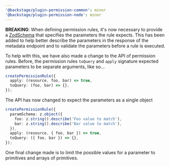 ```yaml
---
'@backstage/plugin-permission-common': minor
'@backstage/plugin-permission-node': minor
---
```


**BREAKING**: When defining permission rules, it's now necessary to provide a [ZodSchema](https://github.com/colinhacks/zod) that specifies the parameters the rule expects. This has been added to help better describe the parameters in the response of the metadata endpoint and to validate the parameters before a rule is executed.

To help with this, we have also made a change to the API of permission rules. Before, the permission rules `toQuery` and `apply` signature expected parameters to be separate arguments, like so...

```ts
createPermissionRule({
  apply: (resource, foo, bar) => true,
  toQuery: (foo, bar) => {},
});
```

The API has now changed to expect the parameters as a single object

```ts
createPermissionRule({
  paramSchema: z.object({
    foo: z.string().describe('Foo value to match'),
    bar: z.string().describe('Bar value to match'),
  }),
  apply: (resource, { foo, bar }) => true,
  toQuery: ({ foo, bar }) => {},
});
```

One final change made is to limit the possible values for a parameter to primitives and arrays of primitives.
